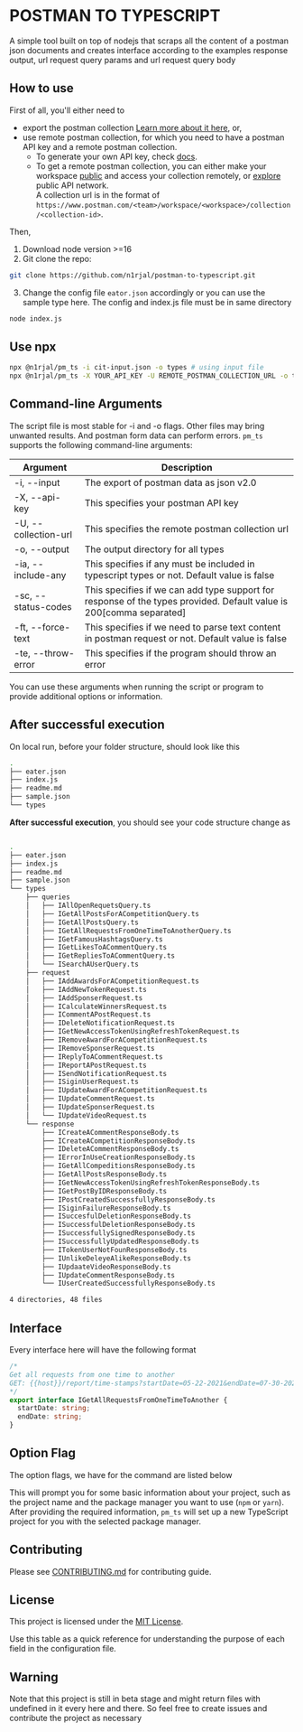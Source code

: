 # POSTMAN TO TYPESCRIPT

A simple tool built on top of nodejs that scraps all the content of a postman json documents and creates interface according to
the examples response output, url request query params and url request query body

## How to use

First of all, you'll either need to  
 - export the postman collection [Learn more about it here](https://learning.postman.com/docs/getting-started/importing-and-exporting-data/#exporting-collections), or,
 - use remote postman collection, for which you need to have a postman API key and a remote postman collection.
   - To generate your own API key, check [docs](https://learning.postman.com/docs/developer/postman-api/authentication/#generate-a-postman-api-key).
   - To get a remote postman collection, you can either make your workspace [public](https://learning.postman.com/docs/collaborating-in-postman/using-workspaces/public-workspaces/) and access your collection remotely, or [explore](https://www.postman.com/explore) public API network.  
     A collection url is in the format of `https://www.postman.com/<team>/workspace/<workspace>/collection/<collection-id>`.

Then,
1. Download node version >=16
2. Git clone the repo:

```bash
git clone https://github.com/n1rjal/postman-to-typescript.git
```

3. Change the config file `eator.json` accordingly or you can use the sample type here. The config and index.js file must be in same directory

```bash
node index.js
```

## Use npx

```bash
npx @n1rjal/pm_ts -i cit-input.json -o types # using input file
npx @n1rjal/pm_ts -X YOUR_API_KEY -U REMOTE_POSTMAN_COLLECTION_URL -o types # using remote postman collection
```

## Command-line Arguments

The script file is most stable for -i and -o flags. Other files may bring unwanted results. And postman form data can perform errors.
`pm_ts` supports the following command-line arguments:

| Argument            | Description                                                                                                         |
| ------------------- | ------------------------------------------------------------------------------------------------------------------- |
| -i, --input         | The export of postman data as json v2.0                                                                             |
| -X, --api-key       | This specifies your postman API key                                                                                 |
| -U, --collection-url| This specifies the remote postman collection url                                                                    |
| -o, --output        | The output directory for all types                                                                                  |
| -ia, --include-any  | This specifies if any must be included in typescript types or not. Default value is false                           |
| -sc, --status-codes | This specifies if we can add type support for response of the types provided. Default value is 200[comma separated] |
| -ft, --force-text   | This specifies if we need to parse text content in postman request or not. Default value is false                   |
| -te, --throw-error  | This specifies if the program should throw an error                                                                 |

You can use these arguments when running the script or program to provide additional options or information.

## After successful execution

On local run, before your folder structure, should look like this

```bash
.
├── eater.json
├── index.js
├── readme.md
├── sample.json
└── types


```

**After successful execution**, you should see your code structure change as

```bash

.
├── eater.json
├── index.js
├── readme.md
├── sample.json
└── types
    ├── queries
    │   ├── IAllOpenRequetsQuery.ts
    │   ├── IGetAllPostsForACompetitionQuery.ts
    │   ├── IGetAllPostsQuery.ts
    │   ├── IGetAllRequestsFromOneTimeToAnotherQuery.ts
    │   ├── IGetFamousHashtagsQuery.ts
    │   ├── IGetLikesToACommentQuery.ts
    │   ├── IGetRepliesToACommentQuery.ts
    │   └── ISearchAUserQuery.ts
    ├── request
    │   ├── IAddAwardsForACompetitionRequest.ts
    │   ├── IAddNewTokenRequest.ts
    │   ├── IAddSponserRequest.ts
    │   ├── ICalculateWinnersRequest.ts
    │   ├── ICommentAPostRequest.ts
    │   ├── IDeleteNotificationRequest.ts
    │   ├── IGetNewAccessTokenUsingRefreshTokenRequest.ts
    │   ├── IRemoveAwardForACompetitionRequest.ts
    │   ├── IRemoveSponserRequest.ts
    │   ├── IReplyToACommentRequest.ts
    │   ├── IReportAPostRequest.ts
    │   ├── ISendNotificationRequest.ts
    │   ├── ISiginUserRequest.ts
    │   ├── IUpdateAwardForACompetitionRequest.ts
    │   ├── IUpdateCommentRequest.ts
    │   ├── IUpdateSponserRequest.ts
    │   └── IUpdateVideoRequest.ts
    └── response
        ├── ICreateACommentResponseBody.ts
        ├── ICreateACompetitionResponseBody.ts
        ├── IDeleteACommentResponseBody.ts
        ├── IErrorInUseCreationResponseBody.ts
        ├── IGetAllCompeditionsResponseBody.ts
        ├── IGetAllPostsResponseBody.ts
        ├── IGetNewAccessTokenUsingRefreshTokenResponseBody.ts
        ├── IGetPostByIDResponseBody.ts
        ├── IPostCreatedSuccessfullyResponseBody.ts
        ├── ISiginFailureResponseBody.ts
        ├── ISuccesfulDeletionResponseBody.ts
        ├── ISuccessfulDeletionResponseBody.ts
        ├── ISuccessfullySignedResponseBody.ts
        ├── ISuccessfullyUpdatedResponseBody.ts
        ├── ITokenUserNotFounResponseBody.ts
        ├── IUnlikeDeleyeAlikeResponseBody.ts
        ├── IUpdaateVideoResponseBody.ts
        ├── IUpdateCommentResponseBody.ts
        └── IUserCreatedSuccessfullyResponseBody.ts

4 directories, 48 files

```

## Interface

Every interface here will have the following format

```typescript
/*
Get all requests from one time to another
GET: {{host}}/report/time-stamps?startDate=05-22-2021&endDate=07-30-2021
*/
export interface IGetAllRequestsFromOneTimeToAnother {
  startDate: string;
  endDate: string;
}
```

## Option Flag

The option flags, we have for the command are listed below

This will prompt you for some basic information about your project, such as the project name and the package manager you want to use (`npm` or `yarn`). After providing the required information, `pm_ts` will set up a new TypeScript project for you with the selected package manager.

## Contributing

Please see [CONTRIBUTING.md](https://github.com/bigyanse/postman-to-typescript/blob/main/CONTRIBUTING.md) for contributing guide.

## License

This project is licensed under the [MIT License](LICENSE).

Use this table as a quick reference for understanding the purpose of each field in the configuration file.

## Warning

Note that this project is still in beta stage and might return files with undefined in it every here and there. So feel free to create issues and contribute the project as necessary
